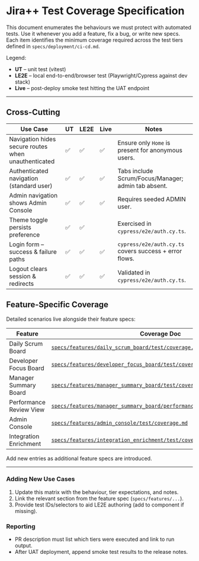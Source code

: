 # Jira++ Test Coverage Specification

This document enumerates the behaviours we must protect with automated tests.
Use it whenever you add a feature, fix a bug, or write new specs. Each item
identifies the minimum coverage required across the test tiers defined in
`specs/deployment/ci-cd.md`.

Legend:

- **UT** – unit test (vitest)
- **LE2E** – local end-to-end/browser test (Playwright/Cypress against dev stack)
- **Live** – post-deploy smoke test hitting the UAT endpoint

---

## Cross-Cutting

| Use Case | UT | LE2E | Live | Notes |
|----------|----|------|------|-------|
| Navigation hides secure routes when unauthenticated | ✅ | ✅ | ✅ | Ensure only `Home` is present for anonymous users. |
| Authenticated navigation (standard user) | ✅ | ✅ | ✅ | Tabs include Scrum/Focus/Manager; admin tab absent. |
| Admin navigation shows Admin Console | ✅ | ✅ | ✅ | Requires seeded ADMIN user. |
| Theme toggle persists preference | ✅ | ✅ |   | Exercised in `cypress/e2e/auth.cy.ts`. |
| Login form – success & failure paths | ✅ | ✅ | ✅ | `cypress/e2e/auth.cy.ts` covers success + error flows. |
| Logout clears session & redirects | ✅ | ✅ | ✅ | Validated in `cypress/e2e/auth.cy.ts`. |

## Feature-Specific Coverage

Detailed scenarios live alongside their feature specs:

| Feature | Coverage Doc |
|---------|--------------|
| Daily Scrum Board | [`specs/features/daily_scrum_board/test/coverage.md`](../features/daily_scrum_board/test/coverage.md) |
| Developer Focus Board | [`specs/features/developer_focus_board/test/coverage.md`](../features/developer_focus_board/test/coverage.md) |
| Manager Summary Board | [`specs/features/manager_summary_board/test/coverage.md`](../features/manager_summary_board/test/coverage.md) |
| Performance Review View | [`specs/features/manager_summary_board/performance_review/test/coverage.md`](../features/manager_summary_board/performance_review/test/coverage.md) |
| Admin Console | [`specs/features/admin_console/test/coverage.md`](../features/admin_console/test/coverage.md) |
| Integration Enrichment | [`specs/features/integration_enrichment/test/coverage.md`](../features/integration_enrichment/test/coverage.md) |

Add new entries as additional feature specs are introduced.

---

### Adding New Use Cases

1. Update this matrix with the behaviour, tier expectations, and notes.
2. Link the relevant section from the feature spec (`specs/features/...`).
3. Provide test IDs/selectors to aid LE2E authoring (add to component if missing).

### Reporting

- PR description must list which tiers were executed and link to run output.
- After UAT deployment, append smoke test results to the release notes.
